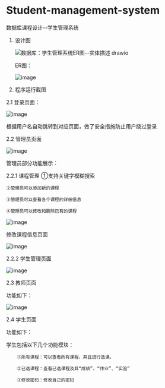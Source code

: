 # Student-management-system
数据库课程设计--学生管理系统

1. 设计图

   ![数据库：学生管理系统ER图--实体描述 drawio](https://github.com/Ninot1Quyi/Student-management-system/assets/73424304/6494b852-8a6c-4a54-ab89-1b58945f3b20)

   ER图：

   ![image](https://github.com/Ninot1Quyi/Student-management-system/assets/73424304/c668c207-5db4-47b9-817b-d3d647534b08)

2. 程序运行截图

2.1 登录页面：

![image](https://github.com/Ninot1Quyi/Student-management-system/assets/73424304/95a0fd82-9866-4f47-bf99-ea82bd02d707)

根据用户名自动跳转到对应页面，做了安全措施防止用户绕过登录

2.2 管理员页面

![image](https://github.com/Ninot1Quyi/Student-management-system/assets/73424304/dcb9afd4-36f9-4e22-a2f6-67c4944a50db)

管理员部分功能展示：

2.2.1 课程管理
  ①支持关键字模糊搜索

	②管理员可以添加新的课程
 
	③管理员可以查看各个课程的详细信息
 
	④管理员可以修改和删除已有的课程

 ![image](https://github.com/Ninot1Quyi/Student-management-system/assets/73424304/fe7104c6-77ff-4852-b9c2-be1a87f6adec)

  修改课程信息页面
  
  ![image](https://github.com/Ninot1Quyi/Student-management-system/assets/73424304/c34afd60-9f56-4073-906f-4920f7a828b6)

2.2.2 学生管理页面

![image](https://github.com/Ninot1Quyi/Student-management-system/assets/73424304/f355102a-d777-424d-b9e1-6281320178ab)


2.3 教师页面

功能如下：

![image](https://github.com/Ninot1Quyi/Student-management-system/assets/73424304/3a38e8f3-207b-426e-8dbf-1a9408c6e607)

2.4 学生页面

功能如下：

学生包括以下几个功能模块：

		①所有课程：可以查看所有课程，并且进行选课。
  
		②已选课程：查看已选课程及其“成绩”、“作业”、“实验”
  
		③修改密码：修改自己的密码
  



   






